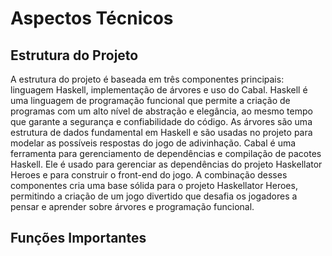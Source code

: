 # Aspectos Técnicos


## Estrutura do Projeto
A estrutura do projeto é baseada em três componentes principais: linguagem Haskell, implementação de árvores e uso do Cabal. Haskell é uma linguagem de programação funcional que permite a criação de programas com um alto nível de abstração e elegância, ao mesmo tempo que garante a segurança e confiabilidade do código. As árvores são uma estrutura de dados fundamental em Haskell e são usadas no projeto para modelar as possíveis respostas do jogo de adivinhação. Cabal é uma ferramenta para gerenciamento de dependências e compilação de pacotes Haskell. Ele é usado para gerenciar as dependências do projeto Haskellator Heroes e para construir o front-end do jogo. A combinação desses componentes cria uma base sólida para o projeto Haskellator Heroes, permitindo a criação de um jogo divertido que desafia os jogadores a pensar e aprender sobre árvores e programação funcional.


## Funções Importantes